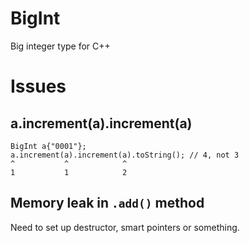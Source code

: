 # BigInt
Big integer type for C++

# Issues

a.increment(a).increment(a)
----
```
BigInt a{"0001"};
a.increment(a).increment(a).toString(); // 4, not 3
^           ^            ^
1           1            2
```

Memory leak in `.add()` method
----
Need to set up destructor, smart pointers or something.



